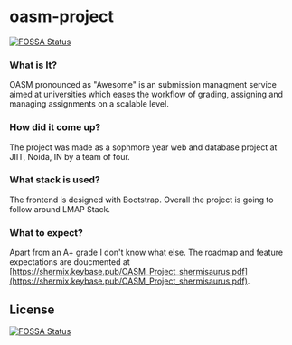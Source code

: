 # oasm-project
[![FOSSA Status](https://app.fossa.io/api/projects/git%2Bgithub.com%2Fshermix%2Foasm-project.svg?type=shield)](https://app.fossa.io/projects/git%2Bgithub.com%2Fshermix%2Foasm-project?ref=badge_shield)


### What is It?
OASM pronounced as "Awesome"  is an submission managment service aimed at universities which eases the  workflow of grading, assigning and managing assignments on a scalable level.

### How did it come up?
The project was made as a sophmore year web and database project at JIIT, Noida, IN by a team of four.

### What stack is used?
The frontend is designed with Bootstrap. Overall the project is going to follow around LMAP Stack.

### What to expect?
Apart from an A+ grade I don't know what else. The roadmap and feature expectations are doucmented at [https://shermix.keybase.pub/OASM_Project_shermisaurus.pdf](https://shermix.keybase.pub/OASM_Project_shermisaurus.pdf).


## License
[![FOSSA Status](https://app.fossa.io/api/projects/git%2Bgithub.com%2Fshermix%2Foasm-project.svg?type=large)](https://app.fossa.io/projects/git%2Bgithub.com%2Fshermix%2Foasm-project?ref=badge_large)